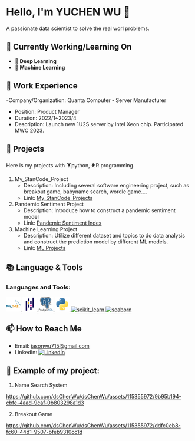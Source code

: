 # Hello, I'm YUCHEN WU 👋
A passionate data scientist to solve the real worl problems.

## 🔭 Currently Working/Learning On
- 🌱  **Deep Learning**
- 🍁  **Machine Learning**  

## 💼 Work Experience

-Company/Organization: Quanta Computer - Server Manufacturer
  - Position: Product Manager
  - Duration: 2022/1~2023/4
  - Description: Launch new 1U2S server by Intel Xeon chip. Participated MWC 2023.

## 🚀 Projects

Here is my projects with 🏋️python, ⛹️R programming.

1. My_StanCode_Project
   - Description: Including several software engineering project, such as breakout game, babyname search, wordle game....
   - Link: [My_StanCode_Projects](https://github.com/dsChenWu/My_StanCode_Projects)
2. Pandemic Sentiment Project
   - Description: Introduce how to construct a pandemic sentiment model
   - Link: [Pandemic Sentiment Index](https://github.com/dsChenWu/Covid_Financail_Model)
3. Machine Learning Project
   - Description: Utilize different dataset and topics to do data analysis and construct the prediction model by different ML models.
   - Link: [ML Projects](https://github.com/dsChenWu/ML-Project)

## 📚 Language & Tools
<h3 align="left">Languages and Tools:</h3>
<p align="left"> <a href="https://www.mysql.com/" target="_blank" rel="noreferrer"> <img src="https://raw.githubusercontent.com/devicons/devicon/master/icons/mysql/mysql-original-wordmark.svg" alt="mysql" width="40" height="40"/> </a> <a href="https://pandas.pydata.org/" target="_blank" rel="noreferrer"> <img src="https://raw.githubusercontent.com/devicons/devicon/2ae2a900d2f041da66e950e4d48052658d850630/icons/pandas/pandas-original.svg" alt="pandas" width="40" height="40"/> </a> <a href="https://www.postgresql.org" target="_blank" rel="noreferrer"> <img src="https://raw.githubusercontent.com/devicons/devicon/master/icons/postgresql/postgresql-original-wordmark.svg" alt="postgresql" width="40" height="40"/> </a> <a href="https://www.python.org" target="_blank" rel="noreferrer"> <img src="https://raw.githubusercontent.com/devicons/devicon/master/icons/python/python-original.svg" alt="python" width="40" height="40"/> </a> <a href="https://scikit-learn.org/" target="_blank" rel="noreferrer"> <img src="https://upload.wikimedia.org/wikipedia/commons/0/05/Scikit_learn_logo_small.svg" alt="scikit_learn" width="40" height="40"/> </a> <a href="https://seaborn.pydata.org/" target="_blank" rel="noreferrer"> <img src="https://seaborn.pydata.org/_images/logo-mark-lightbg.svg" alt="seaborn" width="40" height="40"/> </a> </p>

## 📫 How to Reach Me

- Email: jasonwu715@gmail.com
- LinkedIn: [![LinkedIn](https://img.shields.io/badge/LinkedIn-Connect-blue)](https://www.linkedin.com/in/jasonwu0715?lipi=urn%3Ali%3Apage%3Ad_flagship3_profile_view_base_contact_details%3BVNd%2BzwSuTV6o%2B2i4QROJsw%3D%3D)

## 🎯 Example of my project:

1. Name Search System


https://github.com/dsChenWu/dsChenWu/assets/115355972/9b95b194-cbfe-4aad-9caf-0b803298a1d3




2. Breakout Game


https://github.com/dsChenWu/dsChenWu/assets/115355972/ddfc0eb8-fc60-44d1-9507-bfeb9310cc1d



